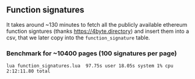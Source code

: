 ## Function signatures
It takes around ~130 minutes to fetch all the publicly available ethereum function signtures (thanks https://4byte.directory) and insert them into a csv, that we later copy into the `function_signature` table.

### Benchmark for ~10400 pages (100 signatures per page)
```
lua function_signatures.lua  97.75s user 18.05s system 1% cpu 2:12:11.80 total
```

